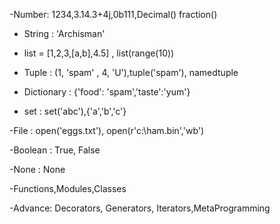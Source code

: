 <!-- Object Types / Data Types -->

-Number: 1234,3.14.3+4j,0b111,Decimal()
fraction()
- String : 'Archisman'
- list = [1,2,3,[a,b],4.5] , list(range(10))
- Tuple : (1, 'spam' , 4, 'U'),tuple('spam'), namedtuple
- Dictionary : {'food': 'spam','taste':'yum'}

- set : set('abc'),{'a','b','c'}

-File : open('eggs.txt'), open(r'c:\ham.bin','wb')

-Boolean : True, False

-None : None

-Functions,Modules,Classes

-Advance: Decorators, Generators, Iterators,MetaProgramming
